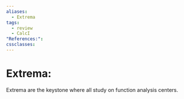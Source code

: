 ```yaml
---
aliases:
  - Extrema
tags:
  - review
  - CalcI
"References:": 
cssclasses:
---
```

# Extrema: 
Extrema are the keystone where all study on function analysis centers. 
